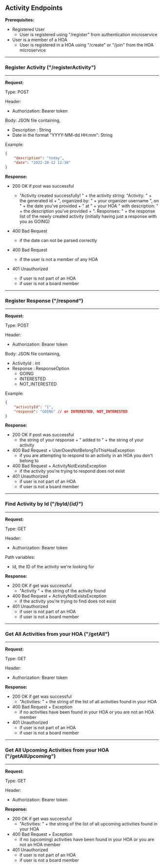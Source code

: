 ## Activity Endpoints

**Prerequisites:**

- Registered User
    - User is registered using "/register" from authentication microservice
- User is a member of a HOA
    - User is registered in a HOA using "/create" or "/join" from the HOA microservice

---
### Register Activity ("/registerActivity")
---

**Request:**

Type: POST 

Header:
- Authorization: Bearer token

Body: JSON file containing,
- Description : String
- Date in the format "YYYY-MM-dd HH:mm": String

Example:
```JSON
{
    "description": "today",
    "date": "2022-20-12 12:30"
}
```

**Response:**
- 200 OK if post was successful 
    - "Activity created successfully! " +
 the activity string: "Activity: " + the generated id + ", organized by: " + your organizer username
  ", on " + the date you've provided + " at " + your HOA
  " with description: " + the description you've provided + ". Responses: " + the response list of the newly created activity (initially having just a response with you as GOING)

- 400 Bad Request 
    - if the date can not be parsed correctly
- 400 Bad Request 
    - if the user is not a member of any HOA
- 401 Unauthorized
    - if user is not part of an HOA
    - if user is not a board member

---
### Register Response ("/respond")
---

**Request:**

Type: POST 

Header:
- Authorization: Bearer token

Body: JSON file containing,
- ActivityId : int
- Response : ResponseOption
    - GOING
    - INTERESTED
    - NOT_INTERESTED

Example:
```JSON
{
    "activityId": "1",
    "response": "GOING" // or INTERESTED, NOT_INTERESTED
}
```

**Response:**
- 200 OK if post was successful 
    - the string of your response + " added to " + the string of your activity
- 400 Bad Request + UserDoesNotBelongToThisHoaException
    - if you are attempting to respond to an activity in an HOA you don't belong to
- 400 Bad Request + ActivityNotExistsException
    - if the activity you're trying to respond does not exist
- 401 Unauthorized
    - if user is not part of an HOA
    - if user is not a board member
    
---
### Find Activity by Id ("/byId/*{id}*")
---

**Request:**

Type: GET 

Header:
- Authorization: Bearer token

Path variables:
- id, the ID of the activity we're looking for

**Response:**
- 200 OK if get was successful 
    - "Activity " + the string of the activity found
- 400 Bad Request + ActivityNotExistsException
    - if the activity you're trying to find does not exist
- 401 Unauthorized
    - if user is not part of an HOA
    - if user is not a board member
---
### Get All Activities from your HOA ("/getAll")
---

**Request:**

Type: GET 

Header:
- Authorization: Bearer token

**Response:**
- 200 OK if get was successful 
    - "Activities: " + the string of the list of all activities found in your HOA
- 400 Bad Request + Exception
    - if no activities have been found in your HOA or you are not an HOA member
- 401 Unauthorized
    - if user is not part of an HOA
    - if user is not a board member

---
### Get All Upcoming Activities from your HOA ("/getAllUpcoming")
---

**Request:**

Type: GET 

Header:
- Authorization: Bearer token

**Response:**
- 200 OK if get was successful 
    - "Activities: " + the string of the list of all upcoming activities found in your HOA
- 400 Bad Request + Exception
    - if no (upcoming) activities have been found in your HOA or you are not an HOA member
- 401 Unauthorized
    - if user is not part of an HOA
    - if user is not a board member